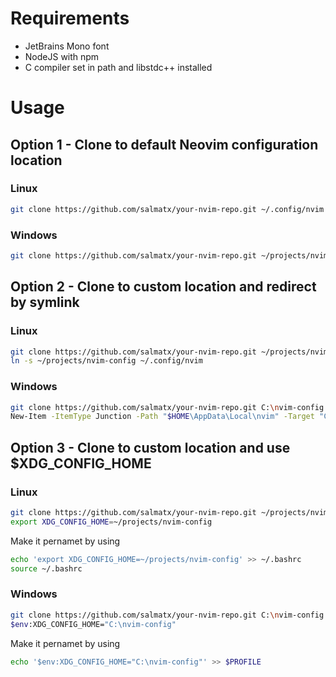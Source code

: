 # Requirements

- JetBrains Mono font
- NodeJS with npm
- C compiler set in path and libstdc++ installed

# Usage

## Option 1 - Clone to default Neovim configuration location

### Linux

```sh
git clone https://github.com/salmatx/your-nvim-repo.git ~/.config/nvim
```

### Windows

```sh
git clone https://github.com/salmatx/your-nvim-repo.git ~/projects/nvim-config
```

## Option 2 - Clone to custom location and redirect by symlink

### Linux

```sh
git clone https://github.com/salmatx/your-nvim-repo.git ~/projects/nvim-config
ln -s ~/projects/nvim-config ~/.config/nvim
```

### Windows

```sh
git clone https://github.com/salmatx/your-nvim-repo.git C:\nvim-config
New-Item -ItemType Junction -Path "$HOME\AppData\Local\nvim" -Target "C:\nvim-config"
```

## Option 3 - Clone to custom location and use $XDG_CONFIG_HOME

### Linux

```sh
git clone https://github.com/salmatx/your-nvim-repo.git ~/projects/nvim-config
export XDG_CONFIG_HOME=~/projects/nvim-config
```

Make it pernamet by using

```sh
echo 'export XDG_CONFIG_HOME=~/projects/nvim-config' >> ~/.bashrc
source ~/.bashrc
```

### Windows

```sh
git clone https://github.com/salmatx/your-nvim-repo.git C:\nvim-config
$env:XDG_CONFIG_HOME="C:\nvim-config"
```

Make it pernamet by using

```sh
echo '$env:XDG_CONFIG_HOME="C:\nvim-config"' >> $PROFILE
```
